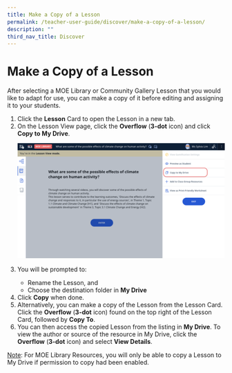```yaml
---
title: Make a Copy of a Lesson
permalink: /teacher-user-guide/discover/make-a-copy-of-a-lesson/
description: ""
third_nav_title: Discover
---
```

<h1>Make a Copy of a Lesson</h1>

<p>After selecting a MOE Library or Community Gallery Lesson that you would like to adapt for use, you can make a copy of it before editing and assigning it to your students.</p>

<ol>
  <li>Click the <strong>Lesson</strong> Card to open the Lesson in a new tab.</li>
  <li>On the Lesson View page, click the <strong>Overflow</strong> (<strong>3-dot</strong> icon) and click <strong>Copy to My Drive</strong>.</li>
  
<a target="_blank" href="/images/2Teacher/D-CopytoMyDrive.png"><img alt="CopytoMyDrive" src="/images/2Teacher/D-CopytoMyDrive.png"></a>
  
  <li>You will be prompted to:</li>
  <ul>
    <li>Rename the Lesson, and</li>
    <li>Choose the destination folder in <strong>My Drive</strong></li>
  </ul>
  <li>Click <strong>Copy</strong> when done.</li>
  <li>Alternatively, you can make a copy of the Lesson from the Lesson Card. Click the <strong>Overflow</strong> (<strong>3-dot</strong> icon) found on the top right of the Lesson Card, followed by <strong>Copy To</strong>.</li>
  <li>You can then access the copied Lesson from the listing in <strong>My Drive</strong>. To view the author or source of the resource in My Drive, click the <strong>Overflow</strong> (<strong>3-dot</strong> icon) and select <strong>View Details</strong>.</li>
</ol>

<p><u>Note</u>: For MOE Library Resources, you will only be able to copy a Lesson to My Drive if permission to copy had been enabled.</p>